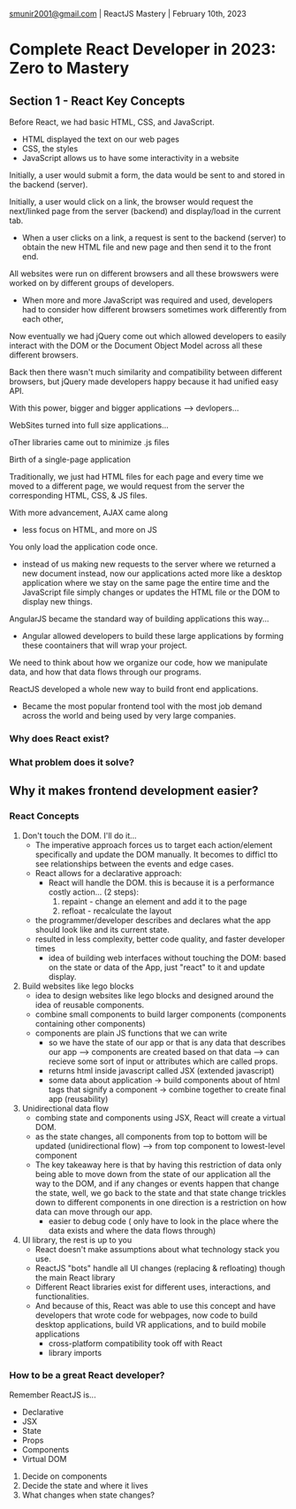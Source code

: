 smunir2001@gmail.com | ReactJS Mastery | February 10th, 2023
# Complete React Developer in 2023: Zero to Mastery
## Section 1 - React Key Concepts
Before React, we had basic HTML, CSS, and JavaScript.
* HTML displayed the text on our web pages
* CSS, the styles
* JavaScript allows us to have some interactivity in a website

Initially, a user would submit a form, the data would be sent to and stored in the backend (server). 

Initially, a user would click on a link, the browser would request the next/linked page from the server (backend) and display/load in the current tab.
* When a user clicks on a link, a request is sent to the backend (server) to obtain the new HTML file and new page and then send it to the front end.

All websites were run on different browsers and all these browswers were worked on by different groups of developers.
* When more and more JavaScript was required and used, developers had to consider how different browsers sometimes work differently from each other, 

Now eventually we had jQuery come out which allowed developers to easily interact with the DOM or the Document Object Model across all these different browsers.

Back then there wasn't much similarity and compatibility between different browsers, but jQuery made developers happy because it had unified easy API.


With this power, bigger and bigger applications --> devlopers...

WebSites turned into full size applications...

oTher libraries came out to minimize .js files

Birth of a single-page application

Traditionally, we just had HTML files for each page and every time we moved to a different page, we would request from the server the corresponding HTML, CSS, & JS files.

With more advancement, AJAX came along
* less focus on HTML, and more on JS

You only load the application code once.
* instead of us making new requests to the server where we returned a new document instead, now our applications acted more like a desktop application where we stay on the same page the entire time and the JavaScript file simply changes or updates the HTML file or the DOM to display new things.

AngularJS became the standard way of building applications this way...
* Angular allowed developers to build these large applications by forming these coontainers that will wrap your project. 

We need to think about how we organize our code, how we manipulate data, and how that data flows through our programs.

ReactJS developed a whole new way to build front end applications.
* Became the most popular frontend tool with the most job demand across the world and being used by very large companies.

### Why does React exist?
### What problem does it solve?
## Why it makes frontend development easier?

### React Concepts
1. Don't touch the DOM. I'll do it...
    * The imperative approach forces us to target each action/element specifically and update the DOM manually. It becomes to difficl tto see relationships between the events and edge cases.
    * React allows for a declarative approach:
        * React will handle the DOM. this is because it is a performance costly action... (2 steps):
            1. repaint - change an element and add it to the page
            2. refloat - recalculate the layout
    * the programmer/developer describes and declares what the app should look like and its current state.
    * resulted in less complexity, better code quality, and faster developer times
        * idea of building web interfaces without touching the DOM: based on the state or data of the App, just "react" to it and update display.
2. Build websites like lego blocks
    * idea to design websites like lego blocks and designed around the idea of reusable components.
    * combine small components to build larger components (components containing other components)
    * components are plain JS functions that we can write
        * so we have the state of our app or that is any data that describes our app --> components are created based on that data --> can recieve some sort of input or attributes which are called props.
        * returns html inside javascript called JSX (extended javascript)
        * some data about application -> build components about of html tags that signify a component -> combine together to create final app (reusability)
3. Unidirectional data flow
    * combing state and components using JSX, React will create a virtual DOM.
    * as the state changes, all components from top to bottom will be updated (unidirectional flow) --> from top component to lowest-level component
    * The key takeaway here is that by having this restriction of data only being able to move down from the state of our application all the way to the DOM, and if any changes or events happen that change the state, well, we go back to the state and that state change trickles down to different components in one direction is a restriction on how data can move through our app.
        * easier to debug code ( only have to look in the place where the data exists and where the data flows through)
4. UI library, the rest is up to you
    * React doesn't make assumptions about what technology stack you use.
    * ReactJS "bots" handle all UI changes (replacing & refloating) though the main React library
    * Different React libraries exist for different uses, interactions, and functionalities.
    * And because of this, React was able to use this concept and have developers that wrote code for webpages, now code to build desktop applications, build VR applications, and to build mobile applications
        * cross-platform compatibility took off with React
        * library imports
### How to be a great React developer?
Remember ReactJS is...
* Declarative
* JSX
* State
* Props
* Components
* Virtual DOM

1. Decide on components
2. Decide the state and where it lives
3. What changes when state changes?